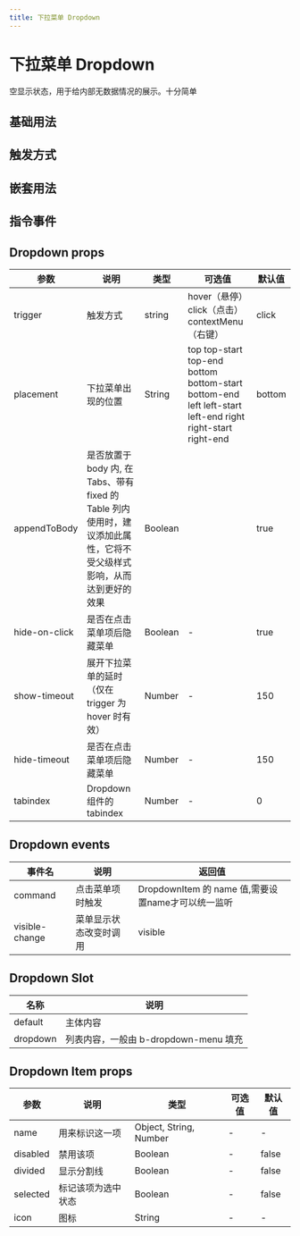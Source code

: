 ```yaml
---
title: 下拉菜单 Dropdown
---
```


# 下拉菜单 Dropdown

空显示状态，用于给内部无数据情况的展示。十分简单

## 基础用法

<preview path="./demo/Dropdown/Basic.vue"></preview>

## 触发方式

<preview path="./demo/Dropdown/Trigger.vue"></preview>

## 嵌套用法

<preview path="./demo/Dropdown/Nest.vue"></preview>

## 指令事件

<preview path="./demo/Dropdown/Command.vue"></preview>

## Dropdown props

| 参数          | 说明                                                                                                                  | 类型    | 可选值                                                                                                    | 默认值 |
| ------------- | --------------------------------------------------------------------------------------------------------------------- | ------- | --------------------------------------------------------------------------------------------------------- | ------ |
| trigger       | 触发方式                                                                                                              | string  | hover（悬停）click（点击）contextMenu（右键）                                                             | click  |
| placement     | 下拉菜单出现的位置                                                                                                    | String  | top top-start top-end bottom bottom-start bottom-end left left-start left-end right right-start right-end | bottom |
| appendToBody  | 是否放置于 body 内, 在 Tabs、带有 fixed 的 Table 列内使用时，建议添加此属性，它将不受父级样式影响，从而达到更好的效果 | Boolean |                                                                                                           | true   |
| hide-on-click | 是否在点击菜单项后隐藏菜单                                                                                            | Boolean | -                                                                                                         | true   |
| show-timeout  | 展开下拉菜单的延时（仅在 trigger 为 hover 时有效）                                                                    | Number  | -                                                                                                         | 150    |
| hide-timeout  | 是否在点击菜单项后隐藏菜单                                                                                            | Number  | -                                                                                                         | 150    |
| tabindex      | Dropdown 组件的 tabindex                                                                                              | Number  | -                                                                                                         | 0      |

## Dropdown events

| 事件名         | 说明                   | 返回值                                             |
| -------------- | ---------------------- | -------------------------------------------------- |
| command        | 点击菜单项时触发       | DropdownItem 的 name 值,需要设置name才可以统一监听 |
| visible-change | 菜单显示状态改变时调用 | visible                                            |

## Dropdown Slot

| 名称     | 说明                                  |
| -------- | ------------------------------------- |
| default  | 主体内容                              |
| dropdown | 列表内容，一般由 b-dropdown-menu 填充 |

## Dropdown Item props

| 参数     | 说明               | 类型                   | 可选值 | 默认值 |
| -------- | ------------------ | ---------------------- | ------ | ------ |
| name     | 用来标识这一项     | Object, String, Number | -      | -      |
| disabled | 禁用该项           | Boolean                | -      | false  |
| divided  | 显示分割线         | Boolean                | -      | false  |
| selected | 标记该项为选中状态 | Boolean                | -      | false  |
| icon     | 图标               | String                 | -      | -      |

